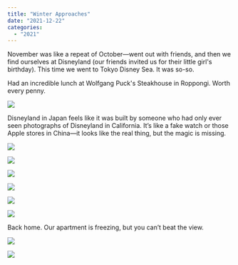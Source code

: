 ```yaml
---
title: "Winter Approaches"
date: "2021-12-22"
categories: 
  - "2021"
---
```

November was like a repeat of October—went out with friends, and then we find ourselves at Disneyland (our friends invited us for their little girl's birthday). This time we went to Tokyo Disney Sea. It was so-so.

Had an incredible lunch at Wolfgang Puck's Steakhouse in Roppongi. Worth every penny.

![](images/DSCF7220-scaled.jpg)

Disneyland in Japan feels like it was built by someone who had only ever seen photographs of Disneyland in California. It’s like a fake watch or those Apple stores in China—it looks like the real thing, but the magic is missing.

![](images/DSCF7275-scaled.jpg)

![](images/DSCF7247-scaled.jpg)

![](images/DSCF7276-scaled.jpg)

![](images/DSCF7427-scaled.jpg)

![](images/DSCF7505-scaled.jpg)

![](images/DSCF7596-scaled.jpg)

Back home. Our apartment is freezing, but you can’t beat the view.

![](images/DSCF7617-scaled.jpg)

![](images/DSCF7618-scaled.jpg)